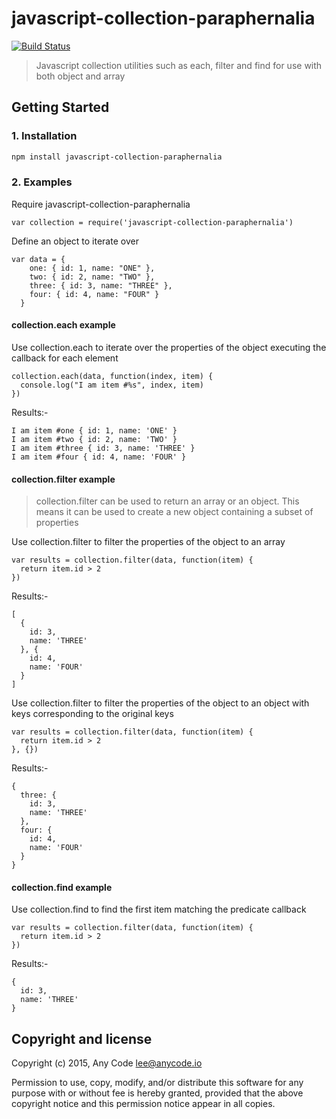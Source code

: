 # javascript-collection-paraphernalia

[![Build Status](https://travis-ci.org/any-code/javascript-collection-paraphernalia.svg?branch=master)](https://travis-ci.org/any-code/javascript-collection-paraphernalia)

> Javascript collection utilities such as each, filter and find for use with both object and array 

## Getting Started

### 1. Installation

``` bash
npm install javascript-collection-paraphernalia
```

### 2. Examples

Require javascript-collection-paraphernalia
    
    var collection = require('javascript-collection-paraphernalia')
    
Define an object to iterate over    
    
    var data = {
        one: { id: 1, name: "ONE" },
        two: { id: 2, name: "TWO" },
        three: { id: 3, name: "THREE" },
        four: { id: 4, name: "FOUR" }
      }

#### collection.each example

Use collection.each to iterate over the properties of the object executing the callback for each element    
    
    collection.each(data, function(index, item) {
      console.log("I am item #%s", index, item)
    })

Results:-

    I am item #one { id: 1, name: 'ONE' }
    I am item #two { id: 2, name: 'TWO' }
    I am item #three { id: 3, name: 'THREE' }
    I am item #four { id: 4, name: 'FOUR' }

#### collection.filter example
    
> collection.filter can be used to return an array or an object. This means it can be used to create a new object 
containing a subset of properties
    
Use collection.filter to filter the properties of the object to an array    
    
    var results = collection.filter(data, function(item) {
      return item.id > 2
    })

Results:-

    [ 
      { 
        id: 3, 
        name: 'THREE' 
      }, { 
        id: 4, 
        name: 'FOUR' 
      } 
    ]


Use collection.filter to filter the properties of the object to an object with keys corresponding to the original keys    
    
    var results = collection.filter(data, function(item) {
      return item.id > 2
    }, {})

Results:-

    { 
      three: { 
        id: 3, 
        name: 'THREE' 
      },
      four: { 
        id: 4, 
        name: 'FOUR' 
      }
    }

#### collection.find example
    
Use collection.find to find the first item matching the predicate callback  
    
    var results = collection.filter(data, function(item) {
      return item.id > 2
    })

Results:-

    { 
      id: 3, 
      name: 'THREE' 
    }

## Copyright and license
Copyright (c) 2015, Any Code <lee@anycode.io>

Permission to use, copy, modify, and/or distribute this software for any
purpose with or without fee is hereby granted, provided that the above
copyright notice and this permission notice appear in all copies.
